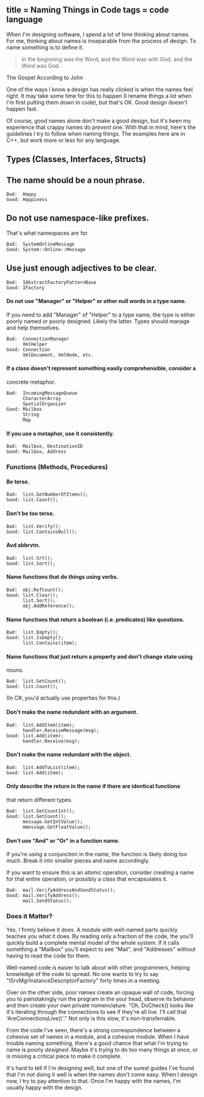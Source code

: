 title = Naming Things in Code
tags = code language
---
When I'm designing software, I spend a lot of time thinking about names. For
me, thinking about names is inseparable from the process of design. To name
something is to define it.

> In the beginning was the Word, and the Word was with God, and the Word was
God.

The Gospel According to John

One of the ways I know a design has really clicked is when the names feel
right. It may take some time for this to happen (I rename things a _lot_ when
I'm first putting them down in code), but that's OK. Good design doesn't
happen fast.

Of course, good names alone don't make a good design, but it's been my
experience that crappy names do _prevent_ one. With that in mind, here's the
guidelines I try to follow when naming things. The examples here are in C++,
but work more or less for any language.

## Types (Classes, Interfaces, Structs)

## The name should be a noun phrase.



    Bad:  Happy
    Good: Happiness


## Do not use namespace-like prefixes.

That's what namespaces are for.



    Bad:  SystemOnlineMessage
    Good: System::Online::Message


## Use just enough adjectives to be clear.



    Bad:  IAbstractFactoryPatternBase
    Good: IFactory


#### Do not use "Manager" or "Helper" or other null words in a type name.

If you need to add "Manager" of "Helper" to a type name, the type is either
poorly named or poorly designed. Likely the latter. Types should manage and
help themselves.



    Bad:  ConnectionManager
          XmlHelper
    Good: Connection
          XmlDocument, XmlNode, etc.


#### If a class doesn't represent something easily comprehensible, consider a
concrete metaphor.



    Bad:  IncomingMessageQueue
          CharacterArray
          SpatialOrganizer
    Good: Mailbox
          String
          Map


#### If you use a metaphor, use it consistently.



    Bad:  Mailbox, DestinationID
    Good: Mailbox, Address


### Functions (Methods, Procedures)

#### Be terse.



    Bad:  list.GetNumberOfItems();
    Good: list.Count();


#### Don't be too terse.



    Bad:  list.Verify();
    Good: list.ContainsNull();


#### Avd abbrvtn.



    Bad:  list.Srt();
    Good: list.Sort();


#### Name functions that do things using verbs.



    Bad:  obj.RefCount();
    Good: list.Clear();
          list.Sort();
          obj.AddReference();


#### Name functions that return a boolean (i.e. predicates) like questions.



    Bad:  list.Empty();
    Good: list.IsEmpty();
          list.Contains(item);


#### Name functions that just return a property and don't change state using
nouns.



    Bad:  list.GetCount();
    Good: list.Count();


(In C#, you'd actually use properties for this.)

#### Don't make the name redundant with an argument.



    Bad:  list.AddItem(item);
          handler.ReceiveMessage(msg);
    Good: list.Add(item);
          handler.Receive(msg);


#### Don't make the name redundant with the object.



    Bad:  list.AddToList(item);
    Good: list.Add(item);


#### Only describe the return in the name if there are identical functions
that return different types.



    Bad:  list.GetCountInt();
    Good: list.GetCount();
          message.GetIntValue();
          mmessage.GetFloatValue();


#### Don't use "And" or "Or" in a function name.

If you're using a conjunction in the name, the function is likely doing too
much. Break it into smaller pieces and name accordingly.

If you want to ensure this is an atomic operation, consider creating a name
for that entire operation, or possibly a class that encapsulates it.



    Bad:  mail.VerifyAddressAndSendStatus();
    Good: mail.VerifyAddress();
          mail.SendStatus();


### Does it Matter?

Yes, I firmly believe it does. A module with well-named parts quickly teaches
you what it does. By reading only a fraction of the code, the you'll quickly
build a complete mental model of the whole system. If it calls something a
"Mailbox" you'll expect to see "Mail", and "Addresses" without having to read
the code for them.

Well-named code is easier to talk about with other programmers, helping
knowledge of the code to spread. No one wants to try to say
"ISrvMgrInstanceDescriptorFactory" forty times in a meeting.

Over on the other side, poor names create an opaque wall of code, forcing you
to painstakingly run the program in the your head, observe its behavior and
then create your own private nomenclature. "Oh, DoCheck() looks like it's
iterating through the connections to see if they're all live. I'll call that
'AreConnectionsLive()'." Not only is this slow, it's non-transferrable.

From the code I've seen, there's a strong correspondence between a cohesive
set of names in a module, and a cohesive module. When I have trouble naming
something, there's a good chance that what I'm trying to name is poorly
_designed_. Maybe it's trying to do too many things at once, or is missing a
critical piece to make it complete.

It's hard to tell if I'm designing well, but one of the surest guides I've
found that I'm _not_ doing it well is when the names don't come easy. When I
design now, I try to pay attention to that. Once I'm happy with the names, I'm
usually happy with the design.

